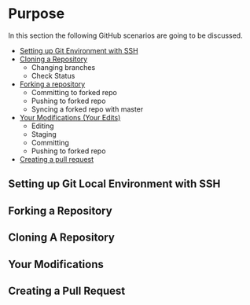# Purpose
In this section the following GitHub scenarios are going to be discussed.
* [Setting up Git Environment with SSH](#setting-up-git-local-environment-with-ssh)
* [Cloning a Repository](#cloning-a-repository)
    *  Changing branches
    *  Check Status
* [Forking a repository](#forking-a-repository)
    * Committing to forked repo
    * Pushing to forked repo 
    * Syncing a forked repo with master
* [Your Modifications (Your Edits)](#your-modifications)
    *  Editing
    *  Staging
    *  Committing
    *  Pushing to forked repo
* [Creating a pull request](#creating-a-pull-request)

## Setting up Git Local Environment with SSH
## Forking a Repository
## Cloning A Repository
## Your Modifications
## Creating a Pull Request